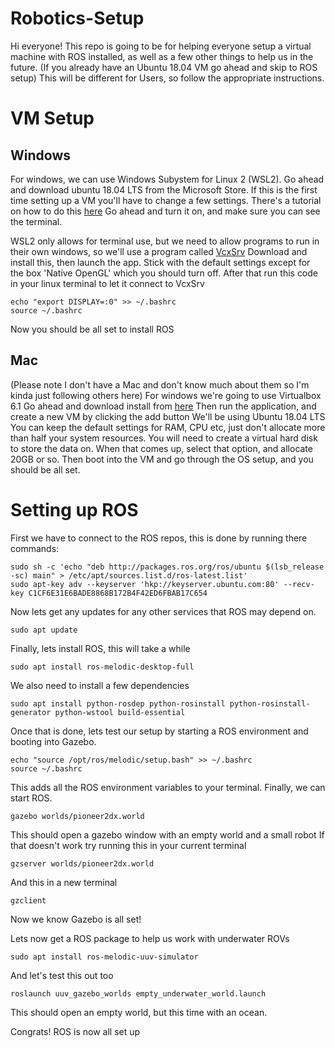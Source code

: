 # Robotics-Setup
Hi everyone!
This repo is going to be for helping everyone setup a virtual machine with ROS installed, as well as a few other things to help us in the future.
(If you already have an Ubuntu 18.04 VM go ahead and skip to ROS setup)
This will be different for Users, so follow the appropriate instructions.

# VM Setup

## Windows
For windows, we can use Windows Subystem for Linux 2 (WSL2).
Go ahead and download ubuntu 18.04 LTS from the Microsoft Store.
If this is the first time setting up a VM you'll have to change a few settings.
There's a tutorial on how to do this [here](https://docs.microsoft.com/en-us/windows/wsl/install-win10)
Go ahead and turn it on, and make sure you can see the terminal.

WSL2 only allows for terminal use, but we need to allow programs to run in their own windows, so we'll use a program called [VcxSrv](https://sourceforge.net/projects/vcxsrv/)
Download and install this, then launch the app. Stick with the default settings except for the box 'Native OpenGL' which you should turn off.
After that run this code in your linux terminal to let it connect to VcxSrv
```
echo "export DISPLAY=:0" >> ~/.bashrc
source ~/.bashrc
```
Now you should be all set to install ROS

## Mac
(Please note I don't have a Mac and don't know much about them so I'm kinda just following others here)
For windows we're going to use Virtualbox 6.1
Go ahead and download install from [here](https://www.virtualbox.org/wiki/Downloads)
Then run the application, and create a new VM by clicking the add button
We'll be using Ubuntu 18.04 LTS
You can keep the default settings for RAM, CPU etc, just don't allocate more than half your system resources.
You will need to create a virtual hard disk to store the data on. When that comes up, select that option, and allocate 20GB or so.
Then boot into the VM and go through the OS setup, and you should be all set.

# Setting up ROS
First we have to connect to the ROS repos, this is done by running there commands:
```
sudo sh -c 'echo "deb http://packages.ros.org/ros/ubuntu $(lsb_release -sc) main" > /etc/apt/sources.list.d/ros-latest.list'
sudo apt-key adv --keyserver 'hkp://keyserver.ubuntu.com:80' --recv-key C1CF6E31E6BADE8868B172B4F42ED6FBAB17C654
```
Now lets get any updates for any other services that ROS may depend on.
```
sudo apt update
```
Finally, lets install ROS, this will take a while
```
sudo apt install ros-melodic-desktop-full
```
We also need to install a few dependencies
```
sudo apt install python-rosdep python-rosinstall python-rosinstall-generator python-wstool build-essential
```
Once that is done, lets test our setup by starting a ROS environment and booting into Gazebo.
```
echo "source /opt/ros/melodic/setup.bash" >> ~/.bashrc
source ~/.bashrc
```
This adds all the ROS environment variables to your terminal.
Finally, we can start ROS.
```
gazebo worlds/pioneer2dx.world
```
This should open a gazebo window with an empty world and a small robot
If that doesn't work try running this in your current terminal
```
gzserver worlds/pioneer2dx.world
```
And this in a new terminal
```
gzclient
```
Now we know Gazebo is all set!

Lets now get a ROS package to help us work with underwater ROVs
```
sudo apt install ros-melodic-uuv-simulator
```
And let's test this out too
```
roslaunch uuv_gazebo_worlds empty_underwater_world.launch
```
This should open an empty world, but this time with an ocean.

Congrats! ROS is now all set up

